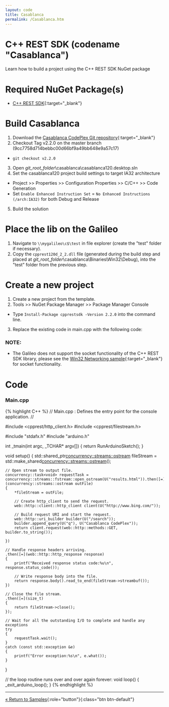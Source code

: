 ```yaml
---
layout: code
title: Casablanca
permalink: /Casablanca.htm
---
```


# C++ REST SDK (codename "Casablanca")
Learn how to build a project using the C++ REST SDK NuGet package

# Required NuGet Package(s)
* [C++ REST SDK](https://www.nuget.org/packages/cpprestsdk/){:target="_blank"}

# Build Casablanca
1. Download the [Casablanca CodePlex Git repository](http://casablanca.codeplex.com/SourceControl/latest){:target="_blank"}
2. Checkout Tag v2.2.0 on the master branch (9cc7758d714bebbc00d66bf9a49bb648e9a57c17)
* `git checkout v2.2.0`
3. Open *git_root_folder*\casablanca\casablanca120.desktop.sln
4. Set the casablanca120 project build settings to target IA32 architecture
* Project >> Properties >> Configuration Properties >> C/C++ >> Code Generation
* Set `Enable Enhanced Instruction Set` = `No Enhanced Instructions (/arch:IA32)` for both Debug and Release
5. Build the solution

# Place the lib on the Galileo
1. Navigate to `\\mygalileo\c$\test` in file explorer (create the "test" folder if necessary).
2. Copy the `cpprest120d_2_2.dll` file (generated during the build step and placed at *git_root_folder*\casablanca\Binaries\Win32\Debug), into the "test" folder from the previous step.

# Create a new project
1. Create a new project from the template.
2. Tools >> NuGet Package Manager >> Package Manager Console
* Type `Install-Package cpprestsdk -Version 2.2.0` into the command line.
3. Replace the existing code in main.cpp with the following code:


### NOTE:
* The Galileo does not support the socket functionality of the C++ REST SDK library, please see the [Win32 Networking sample](http://msdn.microsoft.com/en-us/library/windows/desktop/ms737889(v=vs.85).aspx){:target="_blank"} for socket functionality.

# Code

### Main.cpp
{% highlight C++ %}
// Main.cpp : Defines the entry point for the console application.
//

#include <cpprest/http_client.h>
#include <cpprest/filestream.h>

#include "stdafx.h"
#include "arduino.h"

int _tmain(int argc, _TCHAR* argv[])
{
    return RunArduinoSketch();
}

void setup()
{
    std::shared_ptr<concurrency::streams::ostream> fileStream = std::make_shared<concurrency::streams::ostream>();

    // Open stream to output file.
    concurrency::task<void> requestTask = concurrency::streams::fstream::open_ostream(U("results.html")).then([=](concurrency::streams::ostream outFile)
    {
        *fileStream = outFile;

        // Create http_client to send the request.
        web::http::client::http_client client(U("http://www.bing.com/"));

        // Build request URI and start the request.
        web::http::uri_builder builder(U("/search"));
        builder.append_query(U("q"), U("Casablanca CodePlex"));
        return client.request(web::http::methods::GET, builder.to_string());

    })

    // Handle response headers arriving.
    .then([=](web::http::http_response response)
    {
        printf("Received response status code:%u\n", response.status_code());

        // Write response body into the file.
        return response.body().read_to_end(fileStream->streambuf());
    })

    // Close the file stream.
    .then([=](size_t)
    {
        return fileStream->close();
    });

    // Wait for all the outstanding I/O to complete and handle any exceptions
    try
    {
        requestTask.wait();
    }
    catch (const std::exception &e)
    {
        printf("Error exception:%s\n", e.what());
    }
}

// the loop routine runs over and over again forever:
void loop()
{
    _exit_arduino_loop();
}
{% endhighlight %}

---

[&laquo; Return to Samples](SampleApps.htm){:role="button"}{:class="btn btn-default"}
